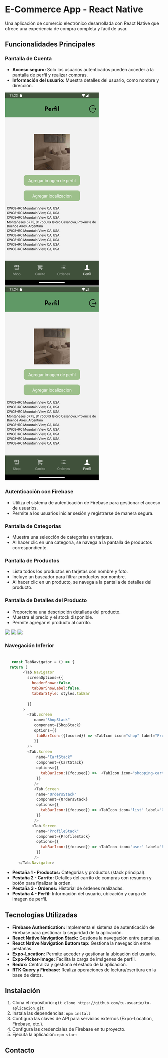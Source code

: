 # E-Commerce App - React Native

Una aplicación de comercio electrónico desarrollada con React Native que ofrece una experiencia de compra completa y fácil de usar.

## Funcionalidades Principales

### Pantalla de Cuenta

- **Acceso seguro:** Solo los usuarios autenticados pueden acceder a la pantalla de perfil y realizar compras.
- **Información del usuario:** Muestra detalles del usuario, como nombre y dirección.

<img src="./screenshot/Screenshot_1726010585.png" width="300" >
<img src="./screenshot/Screenshot_1726010674.png" width="300" >


### Autenticación con Firebase

- Utiliza el sistema de autenticación de Firebase para gestionar el acceso de usuarios.
- Permite a los usuarios iniciar sesión y registrarse de manera segura.

### Pantalla de Categorías

- Muestra una selección de categorías en tarjetas.
- Al hacer clic en una categoría, se navega a la pantalla de productos correspondiente.

### Pantalla de Productos

- Lista todos los productos en tarjetas con nombre y foto.
- Incluye un buscador para filtrar productos por nombre.
- Al hacer clic en un producto, se navega a la pantalla de detalles del producto.

### Pantalla de Detalles del Producto

- Proporciona una descripción detallada del producto.
- Muestra el precio y el stock disponible.
- Permite agregar el producto al carrito.

<img src="./screenshot/Screenshot_1705910438.png" width="300" >
<img src="./screenshot/Screenshot_1705910442.png" width="300" >
<img src="./screenshot/Screenshot_1705910445.png" width="300" >

### Navegación Inferior

```javascript 

   const TabNavigator = () => {
  return (
        <Tab.Navigator
          screenOptions={{
            headerShown:false,
            tabBarShowLabel:false,
            tabBarStyle: styles.tabBar

          }}
        >
          <Tab.Screen
             name="ShopStack"
             component={ShopStack}
             options={{
              tabBarIcon:({focused}) => <TabIcon icon="shop" label="Productos" focused={focused}/>
             }}
          />
          <Tab.Screen 
              name="CartStack" 
              component={CartStack}
              options={{
                tabBarIcon:({focused}) =>  <TabIcon icon="shopping-cart" label="Carrito" focused={focused}/> 
              }}
             />
             <Tab.Screen 
              name="OrdersStack" 
              component={OrdersStack}
              options={{
                tabBarIcon:({focused}) => <TabIcon icon="list" label="Ordenes" focused={focused}/> 
              }}
             />
            <Tab.Screen 
              name="ProfileStack" 
              component={ProfileStack}
              options={{
                tabBarIcon:({focused}) => <TabIcon icon="user" label="Perfil" focused={focused}/> 
              }}
             />
      </Tab.Navigator>
```

- **Pestaña 1 - Productos:** Categorías y productos (stack principal).
- **Pestaña 2 - Carrito:** Detalles del carrito de compras con resumen y botón para finalizar la orden.
- **Pestaña 3 - Órdenes:** Historial de órdenes realizadas.
- **Pestaña 4 - Perfil:** Información del usuario, ubicación y carga de imagen de perfil.

## Tecnologías Utilizadas

- **Firebase Authentication:** Implementa el sistema de autenticación de Firebase para gestionar la seguridad de la aplicación.
- **React Native Navigation Stack:** Gestiona la navegación entre pantallas.
- **React Native Navigation Buttom tap:** Gestiona la navegación entre pestañas.
- **Expo-Location:** Permite acceder y gestionar la ubicación del usuario.
- **Expo-Picker-Image:** Facilita la carga de imágenes de perfil.
- **Redux:** Centraliza y gestiona el estado de la aplicación.
- **RTK Query y Firebase:** Realiza operaciones de lectura/escritura en la base de datos.

## Instalación

1. Clona el repositorio: `git clone https://github.com/tu-usuario/tu-aplicacion.git`
2. Instala las dependencias: `npm install`
3. Configura las claves de API para servicios externos (Expo-Location, Firebase, etc.).
4. Configura las credenciales de Firebase en tu proyecto.
5. Ejecuta la aplicación: `npm start`

## Contacto

